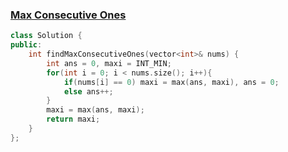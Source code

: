 ### [Max Consecutive Ones](https://leetcode.com/problems/max-consecutive-ones/description/)

```cpp
class Solution {
public:
    int findMaxConsecutiveOnes(vector<int>& nums) {
        int ans = 0, maxi = INT_MIN;
        for(int i = 0; i < nums.size(); i++){
            if(nums[i] == 0) maxi = max(ans, maxi), ans = 0;
            else ans++;
        }
        maxi = max(ans, maxi);
        return maxi;
    }
};
```
